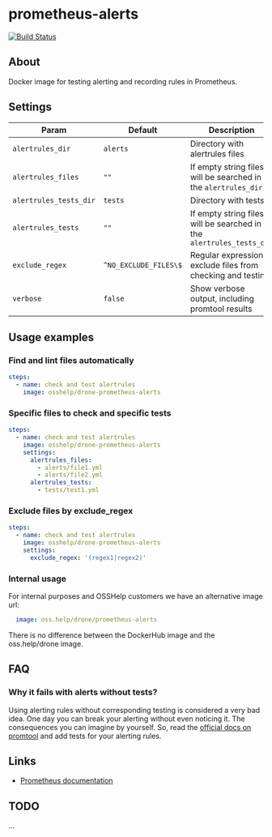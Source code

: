 # prometheus-alerts

[![Build Status](https://drone.osshelp.ru/api/badges/drone/drone-prometheus-alerts/status.svg?ref=refs/heads/master)](https://drone.osshelp.ru/drone/drone-prometheus-alerts)

## About

Docker image for testing alerting and recording rules in Prometheus.

## Settings

| Param | Default | Description |
| -------- | -------- | -------- |
| `alertrules_dir` | `alerts` | Directory with alertrules files |
| `alertrules_files` | `""` | If empty string files will be searched in the `alertrules_dir` |
| `alertrules_tests_dir` | `tests` | Directory with tests |
| `alertrules_tests` | `""` | If empty string files will be searched in the `alertrules_tests_dir` |
| `exclude_regex` | `^NO_EXCLUDE_FILES\$` | Regular expression to exclude files from checking and testing|
| `verbose` | `false` | Show verbose output, including promtool results |

## Usage examples

### Find and lint files automatically

``` yaml
steps:
  - name: check and test alertrules
    image: osshelp/drone-prometheus-alerts
```

### Specific files to check and specific tests

``` yaml
steps:
  - name: check and test alertrules
    image: osshelp/drone-prometheus-alerts
    settings:
      alertrules_files:
        - alerts/file1.yml
        - alerts/file2.yml
      alertrules_tests:
        - tests/test1.yml
```

### Exclude files by exclude_regex

``` yaml
steps:
  - name: check and test alertrules
    image: osshelp/drone-prometheus-alerts
    settings:
      exclude_regex: '(regex1|regex2)'
```

### Internal usage

For internal purposes and OSSHelp customers we have an alternative image url:

``` yaml
  image: oss.help/drone/prometheus-alerts
```

There is no difference between the DockerHub image and the oss.help/drone image.

## FAQ

### Why it fails with alerts without tests?

Using alerting rules without corresponding testing is considered a very bad idea. One day you can break your alerting without even noticing it. The consequences you can imagine by yourself. So, read the [official docs on promtool](https://prometheus.io/docs/prometheus/latest/configuration/unit_testing_rules/) and add tests for your alerting rules.

## Links

- [Prometheus documentation](https://prometheus.io/docs/prometheus/latest/configuration/unit_testing_rules/)

## TODO

...
